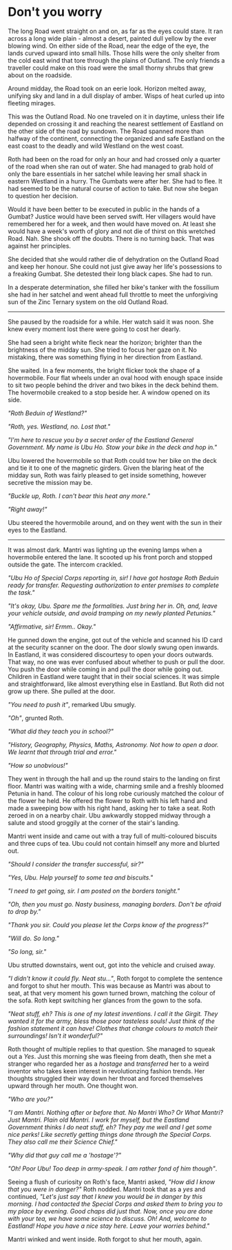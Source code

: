 # Don't you worry

The long Road went straight on and on, as far as the eyes could stare. It ran across a long wide plain - almost a desert, painted dull yellow by the ever blowing wind. On either side of the Road, near the edge of the eye, the lands curved upward into small hills. Those hills were the only shelter from the cold east wind that tore through the plains of Outland. The only friends a traveller could make on this road were the small thorny shrubs that grew about on the roadside.

Around midday, the Road took on an eerie look. Horizon melted away, unifying sky and land in a dull display of amber. Wisps of heat curled up into fleeting mirages.

This was the Outland Road. No one traveled on it in daytime, unless their life depended on crossing it and reaching the nearest settlement of Eastland on the other side of the road by sundown. The Road spanned more than halfway of the continent, connecting the organized and safe Eastland on the east coast to the deadly and wild Westland on the west coast.

Roth had been on the road for only an hour and had crossed only a quarter of the road when she ran out of water. She had managed to grab hold of only the bare essentials in her satchel while leaving her small shack in eastern Westland in a hurry. The Gumbats were after her. She had to flee. It had seemed to be the natural course of action to take. But now she began to question her decision.

Would it have been better to be executed in public in the hands of a Gumbat? Justice would have been served swift. Her villagers would have remembered her for a week, and then would have moved on. At least she would have a week's worth of glory and not die of thirst on this wretched Road. Nah. She shook off the doubts. There is no turning back. That was against her principles.

She decided that she would rather die of dehydration on the Outland Road and keep her honour. She could not just give away her life's possessions to a freaking Gumbat. She detested their long black capes. She had to run.

In a desperate determination, she filled her bike's tanker with the fossilium she had in her satchel and went ahead full throttle to meet the unforgiving sun of the Zinc Ternary system on the old Outland Road.

***

She paused by the roadside for a while. Her watch said it was noon. She knew every moment lost there were going to cost her dearly.

She had seen a bright white fleck near the horizon; brighter than the brightness of the midday sun. She tried to focus her gaze on it. No mistaking, there was something flying in her direction from Eastland.

She waited. In a few moments, the bright flicker took the shape of a hovermobile. Four flat wheels under an oval hood with enough space inside to sit two people behind the driver and two bikes in the deck behind them. The hovermobile creaked to a stop beside her. A window opened on its side.

*"Roth Beduin of Westland?"*

*"Roth, yes. Westland, no. Lost that."*

*"I'm here to rescue you by a secret order of the Eastland General Government. My name is Ubu Ho. Stow your bike in the deck and hop in."*

Ubu lowered the hovermobile so that Roth could tow her bike on the deck and tie it to one of the magnetic girders. Given the blaring heat of the midday sun, Roth was fairly pleased to get inside something, however secretive the mission may be.

*"Buckle up, Roth. I can't bear this heat any more."*

*"Right away!"*

Ubu steered the hovermobile around, and on they went with the sun in their eyes to the Eastland.

***

It was almost dark. Mantri was lighting up the evening lamps when a hovermobile entered the lane. It scooted up his front porch and stopped outside the gate. The intercom crackled.

*"Ubu Ho of Special Corps reporting in, sir! I have got hostage Roth Beduin ready for transfer. Requesting authorization to enter premises to complete the task."*

*"It's okay, Ubu. Spare me the formalities. Just bring her in. Oh, and, leave your vehicle outside, and avoid tramping on my newly planted Petunias."*

*"Affirmative, sir! Ermm.. Okay."*

He gunned down the engine, got out of the vehicle and scanned his ID card at the security scanner on the door. The door slowly swung open inwards. In Eastland, it was considered discourtesy to open your doors outwards. That way, no one was ever confused about whether to push or pull the door. You push the door while coming in and pull the door while going out. Children in Eastland were taught that in their social sciences. It was simple and straightforward, like almost everything else in Eastland. But Roth did not grow up there. She pulled at the door.

*"You need to push it"*, remarked Ubu smugly.

*"Oh"*, grunted Roth.

*"What did they teach you in school?"*

*"History, Geography, Physics, Maths, Astronomy. Not how to open a door. We learnt that through trial and error."*

*"How so unobvious!"*

They went in through the hall and up the round stairs to the landing on first floor. Mantri was waiting with a wide, charming smile and a freshly bloomed Petunia in hand. The colour of his long robe curiously matched the colour of the flower he held. He offered the flower to Roth with his left hand and made a sweeping bow with his right hand, asking her to take a seat. Roth zeroed in on a nearby chair. Ubu awkwardly stopped midway through a salute and stood groggily at the corner of the stair's landing.

Mantri went inside and came out with a tray full of multi-coloured biscuits and three cups of tea. Ubu could not contain himself any more and blurted out.

*"Should I consider the transfer successful, sir?"*

*"Yes, Ubu. Help yourself to some tea and biscuits."*

*"I need to get going, sir. I am posted on the borders tonight."*

*"Oh, then you must go. Nasty business, managing borders. Don't be afraid to drop by."*

*"Thank you sir. Could you please let the Corps know of the progress?"*

*"Will do. So long."*

*"So long, sir."*

Ubu strutted downstairs, went out, got into the vehicle and cruised away.

*"I didn't know it could fly. Neat stu..."*, Roth forgot to complete the sentence and forgot to shut her mouth. This was because as Mantri was about to seat, at that very moment his gown turned brown, matching the colour of the sofa. Roth kept switching her glances from the gown to the sofa.

*"Neat stuff, eh? This is one of my latest inventions. I call it the Girgit. They wanted it for the army, bless those poor tasteless souls! Just think of the fashion statement it can have! Clothes that change colours to match their surroundings! Isn't it wonderful?"*

Roth thought of multiple replies to that question. She managed to squeak out a *Yes*. Just this morning she was fleeing from death, then she met a stranger who regarded her as a *hostage* and *transferred* her to a weird inventor who takes keen interest in revolutionzing fashion trends. Her thoughts struggled their way down her throat and forced themselves upward through her mouth. One thought won.

*"Who are you?"*

*"I am Mantri. Nothing after or before that. No Mantri Who? Or What Mantri? Just Mantri. Plain old Mantri. I work for myself, but the Eastland Government thinks I do neat stuff, eh? They pay me well and I get some nice perks! Like secretly getting things done through the Special Corps. They also call me their Science Chief."*

*"Why did that guy call me a 'hostage'?"*

*"Oh! Poor Ubu! Too deep in army-speak. I am rather fond of him though"*.

Seeing a flush of curiosity on Roth's face, Mantri asked, *"How did I know that you were in danger?"*  Roth nodded. Mantri took that as a *yes* and continued, *"Let's just say that I knew you would be in danger by this morning. I had contacted the Special Corps and asked them to bring you to my place by evening. Good chaps did just that. Now, once you are done with your tea, we have some science to discuss. Oh! And, welcome to Eastland! Hope you have a nice stay here. Leave your worries behind."*

Mantri winked and went inside. Roth forgot to shut her mouth, again.
